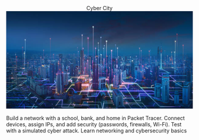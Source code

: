  <center>Cyber City</center>
 

<div align="center">
<img src="https://github.com/ThreatPatrol/Cyber-City-/blob/d4f57234d6e50ba13dd1476bf50bd4197041a568/istockphoto-1406674466-612x612.jpg">
</div>

Build a network with a school, bank, and home in Packet Tracer. Connect devices, assign IPs, and add security (passwords, firewalls, Wi-Fi). Test with a simulated cyber attack. Learn networking and cybersecurity basics

